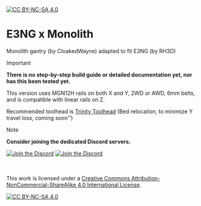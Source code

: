 [![CC BY-NC-SA 4.0][cc-by-nc-sa-shield]][cc-by-nc-sa]

# E3NG x Monolith
Monolith gantry (by CloakedWayne) adapted to fit E3NG (by RH3D)
> [!IMPORTANT]
> **There is no step-by-step build guide or detailed documentation yet, nor has this been tested yet.**

This version uses MGN12H rails on both X and Y, 2WD or AWD, 6mm belts, and is compatible with linear rails on Z.

Recommended toolhead is [Trinity Toolhead](https://github.com/WV-design/Trinity-toolhead) (Bed relocation, to minimize Y travel loss, coming soon™)

>[!NOTE]
>**Consider joining the dedicated Discord servers.**
>
>[![Join the Discord](https://discord.com/api/guilds/1227971059764953230/widget.png?style=banner3)](https://discord.gg/JanBKxAzDz)
>[![Join the Discord](https://discord.com/api/guilds/1108974167900045412/widget.png?style=banner3)](https://discord.gg/b69QDVKR7G)

<br/><br/>
This work is licensed under a
[Creative Commons Attribution-NonCommercial-ShareAlike 4.0 International License][cc-by-nc-sa].

[![CC BY-NC-SA 4.0][cc-by-nc-sa-image]][cc-by-nc-sa]

[cc-by-nc-sa]: http://creativecommons.org/licenses/by-nc-sa/4.0/
[cc-by-nc-sa-image]: https://licensebuttons.net/l/by-nc-sa/4.0/88x31.png
[cc-by-nc-sa-shield]: https://img.shields.io/badge/License-CC%20BY--NC--SA%204.0-lightgrey.svg
